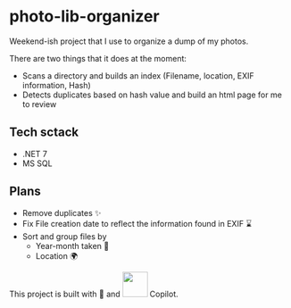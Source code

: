 # photo-lib-organizer

Weekend-ish project that I use to organize a dump of my photos. 

There are two things that it does at the moment: 

* Scans a directory and builds an index (Filename, location, EXIF information, Hash)
* Detects duplicates based on hash value and build an html page for me to review

## Tech sctack

* .NET 7
* MS SQL

## Plans

* Remove duplicates ✨
* Fix File creation date to reflect the information found in EXIF ⌛
* Sort and group files by
  * Year-month taken 📆
  * Location 🌍


This project is built with 💖 and <img src="https://www.podfeet.com/blog/wp-content/uploads/2021/09/GitHub-Copilot-logo-1040x650.png" width="45" /> Copilot.
